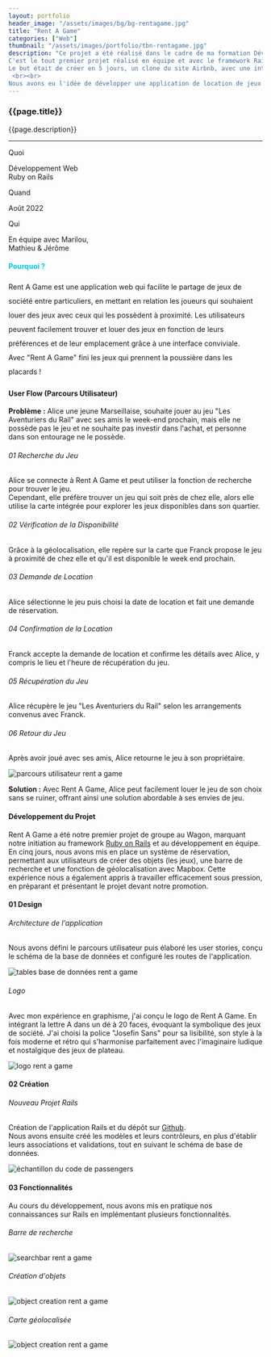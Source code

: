 ```yaml
---
layout: portfolio
header_image: "/assets/images/bg/bg-rentagame.jpg"
title: "Rent A Game"
categories: ["Web"]
thumbnail: "/assets/images/portfolio/tbn-rentagame.jpg"
description: "Ce projet a été réalisé dans le cadre de ma formation Développeur Web Full-Stack au Wagon Marseille. <br>
C'est le tout premier projet réalisé en équipe et avec le framework Rails. Il avait pour objectif de nous familiariser avec ce framework et le travail collaboratif.<br>
Le but était de créer en 5 jours, un clone du site Airbnb, avec une interface utilisateur permettant de visualiser les produits et un système de réservations fonctionnel.
 <br><br>
Nous avons eu l'idée de développer une application de location de jeux de société entre particuliers."
---
```

<div class="col-lg-8 text-left pf-container">
	<h3 class="mb-3 mt-3 project-title">{{page.title}}</h3>
	<p>{{page.description}}</p>

  <hr class="my-5">

  <div class="row">
      <div class="col-lg-4 text-center">
        <p class="text-color font-weight-bold mb-2">Quoi</p>
        <p>Développement Web <br> Ruby on Rails</p>
      </div>
      <div class="col-lg-4 text-center">
        <p class="text-color font-weight-bold mb-2">Quand</p>
        <p>Août 2022</p>
      </div>
      <div class="col-lg-4 text-center">
        <p class="text-color font-weight-bold mb-2">Qui</p>
        <p>En équipe avec Marilou, <br> Mathieu & Jérôme </p>
      </div>
  </div>
</div>

<div class="section-why">
  <div class="container text-center">
    <h4 class="mb-3" style="color: #00c8f2">Pourquoi ?</h4>
	    <p class="project-caption" style="line-height: 200%;">Rent A Game est une application web qui facilite le partage de jeux de société entre particuliers, en mettant en relation les joueurs qui souhaient louer des jeux avec ceux qui les possèdent à proximité. Les utilisateurs peuvent facilement trouver et louer des jeux en fonction de leurs préférences et de leur emplacement grâce à une interface conviviale. <br> Avec "Rent A Game" fini les jeux qui prennent la poussière dans les placards !</p>
  </div>
</div>

<div class="container">
  <div class="service-2 col-lg-12 mt-5">
    <h4>User Flow (Parcours Utilisateur)</h4>
  </div>
  <div class="user-flow mt-5">
    <p><strong>Problème :</strong> Alice une jeune Marseillaise, souhaite jouer au jeu "Les Aventuriers du Rail" avec ses amis le week-end prochain, mais elle ne possède pas le jeu et ne souhaite pas investir dans l'achat, et personne dans son entourage ne le possède.</p>
    <h6><span class="step">01</span> Recherche du Jeu</h6>
    <p>Alice se connecte à Rent A Game et peut utiliser la fonction de recherche pour trouver le jeu. <br> Cependant, elle préfère trouver un jeu qui soit près de chez elle, alors elle utilise la carte intégrée pour explorer les jeux disponibles dans son quartier.</p>
    <h6><span class="step">02</span> Vérification de la Disponibilité</h6>
    <p>Grâce à la géolocalisation, elle repère sur la carte que Franck propose le jeu à proximité de chez elle et qu'il est disponible le week end prochain.</p>
    <h6><span class="step">03</span> Demande de Location</h6>
    <p>Alice sélectionne le jeu puis choisi la date de location et fait une demande de réservation.</p>
    <h6><span class="step">04</span> Confirmation de la Location</h6>
    <p>Franck accepte la demande de location et confirme les détails avec Alice, y compris le lieu et l'heure de récupération du jeu.</p>
    <h6><span class="step">05</span> Récupération du Jeu</h6>
    <p>Alice récupère le jeu "Les Aventuriers du Rail" selon les arrangements convenus avec Franck.</p>
    <h6><span class="step">06</span> Retour du Jeu</h6>
    <p>Après avoir joué avec ses amis, Alice retourne le jeu à son propriétaire.</p>
    <div class="col mt-3 mb-5 px-0 paysage-container">
      <div class="fade-in animscroll">
        <img src="/assets/images/portfolio/rentagame/user-flow-rentagame.gif" alt="parcours utilisateur rent a game" class="project-img">
      </div>
      <p class="pt-4 mb-5"><strong>Solution :</strong> Avec Rent A Game, Alice peut facilement louer le jeu de son choix sans se ruiner, offrant ainsi une solution abordable à ses envies de jeu. </p>
    </div>
  </div>

  <div class="service-2 col-lg-12 mt-5">
    <h4>Développement du Projet</h4>
  </div>

  <div class="user-flow mt-5">
    <p>Rent A Game a été notre premier projet de groupe au Wagon, marquant notre initiation au framework <a href="https://rubyonrails.org/" target="_blank">Ruby on Rails</a> et au développement en équipe. En cinq jours, nous avons mis en place un système de réservation, permettant aux utilisateurs de créer des objets (les jeux), une barre de recherche et une fonction de géolocalisation avec Mapbox. Cette expérience nous a également appris à travailler efficacement sous pression, en préparant et présentant le projet devant notre promotion.</p>
    <h4><span class="step">01</span> Design</h4>
    <h6>Architecture de l'application</h6>
    <p>Nous avons défini le parcours utilisateur puis élaboré les user stories, conçu le schéma de la base de données et configuré les routes de l'application.</p>
    <div class="col my-3 px-0 justify-content-start">
      <div class="fade-in animscroll">
        <img src="/assets/images/portfolio/rentagame/rentagame-db-table.jpg" alt="tables base de données rent a game" class="project-img">
      </div>
    </div>
    <h6>Logo</h6>
    <p>Avec mon expérience en graphisme, j'ai conçu le logo de Rent A Game. En intégrant la lettre A dans un dé à 20 faces, évoquant la symbolique des jeux de société. J'ai choisi la police "Josefin Sans" pour sa lisibilité, son style à la fois moderne et rétro qui s'harmonise parfaitement avec l'imaginaire ludique et nostalgique des jeux de plateau.</p>
    <div class="col my-3 px-5 paysage-container">
      <div class="fade-in animscroll">
        <img src="/assets/images/portfolio/rentagame/logo-rent-a-game.png" alt="logo rent a game" class="logo-img">
      </div>
    </div>
    <h4><span class="step">02</span> Création</h4>
    <h6>Nouveau Projet Rails</h6>
    <p>Création de l'application Rails et du dépôt sur <a href="https://github.com/MatWebDev/rent_a_game" target="_blank">Github</a>. <br> Nous avons ensuite créé les modèles et leurs contrôleurs, en plus d'établir leurs associations et validations, tout en suivant le schéma de base de données.</p>
    <div class="col my-3 px-0 justify-content-start">
      <div class="fade-in animscroll">
        <img src="/assets/images/portfolio/rentagame/rentagame-code-sample.jpg" alt="échantillon du code de passengers" class="project-img">
      </div>
    </div>
    <h4><span class="step">03</span> Fonctionnalités</h4>
    <p>Au cours du développement, nous avons mis en pratique nos connaissances sur Rails en implémentant plusieurs fonctionnalités.</p>
    <h6 class="mt-5">Barre de recherche</h6>
    <div class="col my-3 px-0 paysage-container">
      <div class="fade-in animscroll">
        <img src="/assets/images/portfolio/rentagame/searchbar-rentagame.gif" alt="searchbar rent a game" class="project-img">
      </div>
    </div>
    <h6 class="mt-5">Création d'objets</h6>
    <div class="col my-3 px-0 paysage-container">
      <div class="fade-in animscroll">
        <img src="/assets/images/portfolio/rentagame/creation-rentagame.gif" alt="object creation rent a game" class="project-img">
      </div>
    </div>
    <h6 class="mt-5">Carte géolocalisée</h6>
    <div class="col my-3 px-0 paysage-container">
      <div class="fade-in animscroll">
        <img src="/assets/images/portfolio/rentagame/geoloc-rentagame.gif" alt="object creation rent a game" class="project-img">
      </div>
    </div>
  </div>
</div>
